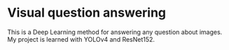 # Visual question answering
This is a Deep Learning method for answering any question about images. My project is learned  with YOLOv4 and ResNet152.
